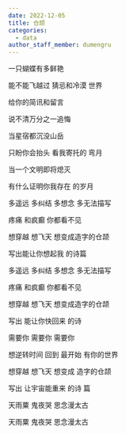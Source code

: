 ```yaml
---
date: 2022-12-05
title: 仓颉
categories:
  - data
author_staff_member: dumengru
---
```


一只蝴蝶有多鲜艳

能不能飞越过 猜忌和冷漠 世界

给你的简讯和留言

说不清万分之一追悔

当星宿都沉没山岳

只盼你会抬头 看我寄托的 弯月

当一个文明即将熄灭

有什么证明你我存在 的岁月

多遥远 多纠结 多想念 多无法描写

疼痛 和疯癫 你都看不见

想穿越 想飞天 想变成造字的仓颉

写出能让你想起我 的诗篇

多遥远 多纠结 多想念 多无法描写

疼痛 和疯癫 你都看不见

想穿越 想飞天 想变成造字的仓颉

写出 能让你快回来 的诗

需要你 需要你 需要你

想逆转时间 回到 最开始 有你的世界

想穿越 想飞天 想变成 造字的仓颉

写出 让宇宙能重来 的诗 篇

天雨粟 鬼夜哭 思念漫太古

天雨粟 鬼夜哭 思念漫太古
